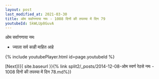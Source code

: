 ```yaml
---
layout: post
last_modified_at: 2021-03-30
title: ओम सर्वागणाया नमः - 1008 दिनों की तपस्या में दिन 79
youtubeId: SkWLUp8GuvA
---
```

 
 
 ओम सर्वागणाया नमः  
 
 -  ज्याला सर्व काही माहित आहे 
 
  
 
  
 
 
 
 
 
 


{% include youtubePlayer.html id=page.youtubeId %}
 
[Next]({{ site.baseurl }}{% link  split2/_posts/2014-12-08-ओम स्वर्ण रेठसे नमः - 1008 दिनों की तपस्या में दिन 78.md%})
 
